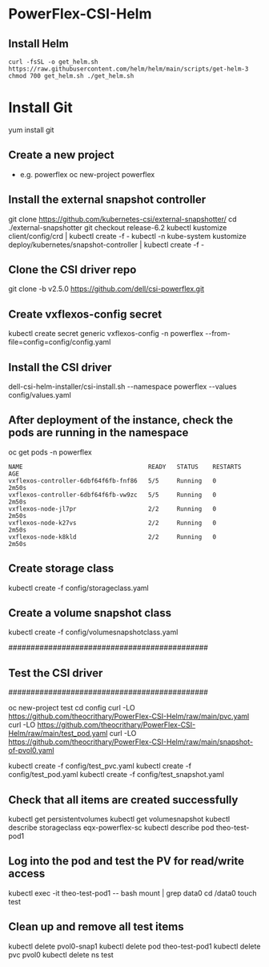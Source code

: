# PowerFlex-CSI-Helm

## Install Helm
`
curl -fsSL -o get_helm.sh https://raw.githubusercontent.com/helm/helm/main/scripts/get-helm-3
chmod 700 get_helm.sh
./get_helm.sh
`

# Install Git
yum install git

## Create a new project
- e.g. powerflex
oc new-project powerflex

## Install the external snapshot controller
git clone https://github.com/kubernetes-csi/external-snapshotter/
cd ./external-snapshotter
git checkout release-6.2
kubectl kustomize client/config/crd | kubectl create -f -
kubectl -n kube-system kustomize deploy/kubernetes/snapshot-controller | kubectl create -f -

## Clone the CSI driver repo
git clone -b v2.5.0 https://github.com/dell/csi-powerflex.git

## Create vxflexos-config secret
kubectl create secret generic vxflexos-config -n powerflex --from-file=config=config/config.yaml

## Install the CSI driver
dell-csi-helm-installer/csi-install.sh --namespace powerflex --values config/values.yaml

## After deployment of the instance, check the pods are running in the namespace
oc get pods -n powerflex

```
NAME                                   READY   STATUS    RESTARTS   AGE
vxflexos-controller-6dbf64f6fb-fnf86   5/5     Running   0          2m50s
vxflexos-controller-6dbf64f6fb-vw9zc   5/5     Running   0          2m50s
vxflexos-node-jl7pr                    2/2     Running   0          2m50s
vxflexos-node-k27vs                    2/2     Running   0          2m50s
vxflexos-node-k8kld                    2/2     Running   0          2m50s
```

## Create storage class
kubectl create -f config/storageclass.yaml

## Create a volume snapshot class
kubectl create -f config/volumesnapshotclass.yaml


#############################################
## Test the CSI driver
#############################################

oc new-project test
cd config
curl -LO https://github.com/theocrithary/PowerFlex-CSI-Helm/raw/main/pvc.yaml
curl -LO https://github.com/theocrithary/PowerFlex-CSI-Helm/raw/main/test_pod.yaml
curl -LO https://github.com/theocrithary/PowerFlex-CSI-Helm/raw/main/snapshot-of-pvol0.yaml

kubectl create -f config/test_pvc.yaml
kubectl create -f config/test_pod.yaml
kubectl create -f config/test_snapshot.yaml

## Check that all items are created successfully
kubectl get persistentvolumes
kubectl get volumesnapshot
kubectl describe storageclass eqx-powerflex-sc
kubectl describe pod theo-test-pod1

## Log into the pod and test the PV for read/write access
kubectl exec -it theo-test-pod1 -- bash
mount | grep data0
cd /data0
touch test

## Clean up and remove all test items
kubectl delete pvol0-snap1
kubectl delete pod theo-test-pod1
kubectl delete pvc pvol0
kubectl delete ns test
